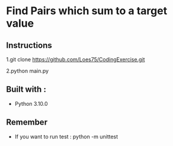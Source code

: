 # Find Pairs which sum to a target value

## Instructions

1.git clone https://github.com/Loes75/CodingExercise.git

2.python main.py


## Built with :

* Python 3.10.0

## Remember

* If you want to run test : python -m unittest

